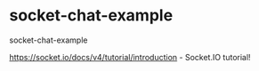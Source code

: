 # socket-chat-example
socket-chat-example

https://socket.io/docs/v4/tutorial/introduction - Socket.IO tutorial!
